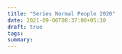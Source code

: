 ```yaml
---
title: "Series Normal People 2020"
date: 2021-09-06T08:37:08+05:30
draft: true
tags: 
summary: 
---
```


